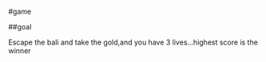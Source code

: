 #game

##goal

Escape the bali and take the gold,and you have 3 lives...highest score is the winner



